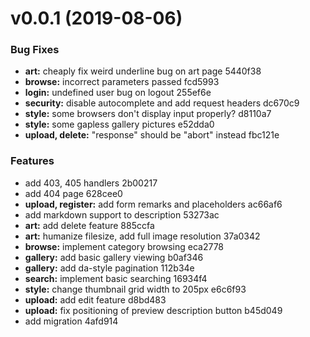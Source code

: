 # v0.0.1 (2019-08-06)


### Bug Fixes

* **art:** cheaply fix weird underline bug on art page 5440f38
* **browse:** incorrect parameters passed fcd5993
* **login:** undefined user bug on logout 255ef6e
* **security:** disable autocomplete and add request headers dc670c9
* **style:** some browsers don't display input properly? d8110a7
* **style:** some gapless gallery pictures e52dda0
* **upload, delete:** "response" should be "abort" instead fbc121e

### Features

* add 403, 405 handlers 2b00217
* add 404 page 628cee0
* **upload, register:** add form remarks and placeholders ac66af6
* add markdown support to description 53273ac
* **art:** add delete feature 885ccfa
* **art:** humanize filesize, add full image resolution 37a0342
* **browse:** implement category browsing eca2778
* **gallery:** add basic gallery viewing b0af346
* **gallery:** add da-style pagination 112b34e
* **search:** implement basic searching 16934f4
* **style:** change thumbnail grid width to 205px e6c6f93
* **upload:** add edit feature d8bd483
* **upload:** fix positioning of preview description button b45d049
* add migration 4afd914
